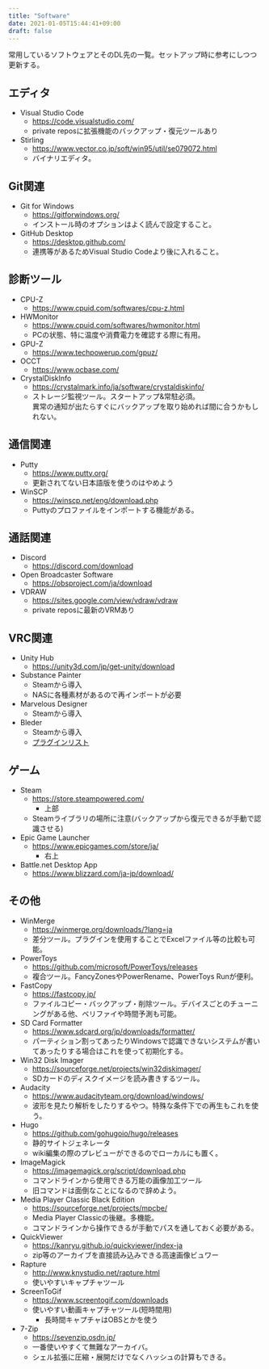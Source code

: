 ```yaml
---
title: "Software"
date: 2021-01-05T15:44:41+09:00
draft: false
---
```

常用しているソフトウェアとそのDL先の一覧。セットアップ時に参考にしつつ更新する。

## エディタ
* Visual Studio Code
  * https://code.visualstudio.com/
  * private reposに拡張機能のバックアップ・復元ツールあり
* Stirling
  * https://www.vector.co.jp/soft/win95/util/se079072.html
  * バイナリエディタ。

## Git関連
* Git for Windows
  * https://gitforwindows.org/
  * インストール時のオプションはよく読んで設定すること。
* GitHub Desktop
  * https://desktop.github.com/
  * 連携等があるためVisual Studio Codeより後に入れること。

## 診断ツール
* CPU-Z
  * https://www.cpuid.com/softwares/cpu-z.html
* HWMonitor
  * https://www.cpuid.com/softwares/hwmonitor.html
  * PCの状態、特に温度や消費電力を確認する際に有用。
* GPU-Z
  * https://www.techpowerup.com/gpuz/
* OCCT
  * https://www.ocbase.com/
* CrystalDiskInfo
  * https://crystalmark.info/ja/software/crystaldiskinfo/
  * ストレージ監視ツール。スタートアップ&常駐必須。  
  異常の通知が出たらすぐにバックアップを取り始めれば間に合うかもしれない。

## 通信関連
* Putty
  * https://www.putty.org/
  * 更新されてない日本語版を使うのはやめよう
* WinSCP
  * https://winscp.net/eng/download.php
  * Puttyのプロファイルをインポートする機能がある。

## 通話関連
* Discord
  * https://discord.com/download
* Open Broadcaster Software
  * https://obsproject.com/ja/download
* VDRAW
  * https://sites.google.com/view/vdraw/vdraw
  * private reposに最新のVRMあり

## VRC関連
* Unity Hub
  * https://unity3d.com/jp/get-unity/download
* Substance Painter
  * Steamから導入
  * NASに各種素材があるので再インポートが必要
* Marvelous Designer
  * Steamから導入
* Bleder
  * Steamから導入
  * [プラグインリスト](/3d/blender/plugin/)

## ゲーム
* Steam
  * https://store.steampowered.com/
    * 上部
  * Steamライブラリの場所に注意(バックアップから復元できるが手動で認識させる)
* Epic Game Launcher
  * https://www.epicgames.com/store/ja/
    * 右上
* Battle.net Desktop App
  * https://www.blizzard.com/ja-jp/download/

## その他
* WinMerge
  * https://winmerge.org/downloads/?lang=ja
  * 差分ツール。プラグインを使用することでExcelファイル等の比較も可能。
* PowerToys
  * https://github.com/microsoft/PowerToys/releases
  * 複合ツール。FancyZonesやPowerRename、PowerToys Runが便利。
* FastCopy
  * https://fastcopy.jp/
  * ファイルコピー・バックアップ・削除ツール。デバイスごとのチューニングがある他、ベリファイや時間予測も可能。
* SD Card Formatter
  * https://www.sdcard.org/jp/downloads/formatter/
  * パーティション割ってあったりWindowsで認識できないシステムが書いてあったりする場合はこれを使って初期化する。
* Win32 Disk Imager
  * https://sourceforge.net/projects/win32diskimager/
  * SDカードのディスクイメージを読み書きするツール。
* Audacity
  * https://www.audacityteam.org/download/windows/
  * 波形を見たり解析をしたりするやつ。特殊な条件下での再生もこれを使う。
* Hugo
  * https://github.com/gohugoio/hugo/releases
  * 静的サイトジェネレータ
  * wiki編集の際のプレビューができるのでローカルにも置く。
* ImageMagick
  * https://imagemagick.org/script/download.php
  * コマンドラインから使用できる万能の画像加工ツール
  * 旧コマンドは面倒なことになるので辞めよう。
* Media Player Classic Black Edition
  * https://sourceforge.net/projects/mpcbe/
  * Media Player Classicの後継。多機能。
  * コマンドラインから操作できるが手動でパスを通しておく必要がある。
* QuickViewer
  * https://kanryu.github.io/quickviewer/index-ja
  * zip等のアーカイブを直接読み込みできる高速画像ビュワー
* Rapture
  * http://www.knystudio.net/rapture.html
  * 使いやすいキャプチャツール
* ScreenToGif
  * https://www.screentogif.com/downloads
  * 使いやすい動画キャプチャツール(短時間用)
    * 長時間キャプチャはOBSとかを使う
* 7-Zip
  * https://sevenzip.osdn.jp/
  * 一番使いやすくて無難なアーカイバ。
  * シェル拡張に圧縮・展開だけでなくハッシュの計算もできる。
